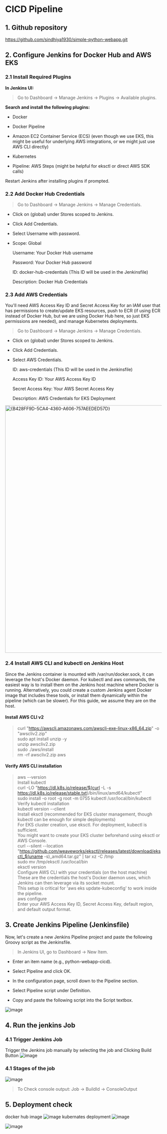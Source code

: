 # CICD Pipeline
## 1. Github repository
https://github.com/sindhiya1930/simple-python-webapp.git

## 2. Configure Jenkins for Docker Hub and AWS EKS

### 2.1 Install Required Plugins
**In Jenkins UI:**

> Go to Dashboard -> Manage Jenkins -> Plugins -> Available plugins.

**Search and install the following plugins:**

* Docker

* Docker Pipeline

* Amazon EC2 Container Service (ECS) (even though we use EKS, this might be useful for underlying AWS integrations, or we might just use AWS CLI directly)

* Kubernetes

* Pipeline: AWS Steps (might be helpful for eksctl or direct AWS SDK calls)

Restart Jenkins after installing plugins if prompted.

### 2.2 Add Docker Hub Credentials
> Go to Dashboard -> Manage Jenkins -> Manage Credentials.

* Click on (global) under Stores scoped to Jenkins.

* Click Add Credentials.

* Select Username with password.

* Scope: Global

    Username: Your Docker Hub username

    Password: Your Docker Hub password

    ID: docker-hub-credentials (This ID will be used in the Jenkinsfile)

    Description: Docker Hub Credentials

### 2.3 Add AWS Credentials
You'll need AWS Access Key ID and Secret Access Key for an IAM user that has permissions to create/update EKS resources, push to ECR (if using ECR instead of Docker Hub, but we are using Docker Hub here, so just EKS permissions are needed), and manage Kubernetes deployments.

> Go to Dashboard -> Manage Jenkins -> Manage Credentials.

* Click on (global) under Stores scoped to Jenkins.

* Click Add Credentials.

* Select AWS Credentials.

    ID: aws-credentials (This ID will be used in the Jenkinsfile)

    Access Key ID: Your AWS Access Key ID

    Secret Access Key: Your AWS Secret Access Key

    Description: AWS Credentials for EKS Deployment

<img width="796" alt="{B428FF9D-5CA4-4360-A606-757AEEDED57D}" src="https://github.com/user-attachments/assets/2461b659-9b2c-4890-a509-b34a7ea112a8" />

### 2.4 Install AWS CLI and kubectl on Jenkins Host
Since the Jenkins container is mounted with /var/run/docker.sock, it can leverage the host's Docker daemon. For kubectl and aws commands, the easiest way is to install them on the Jenkins host machine where Docker is running. Alternatively, you could create a custom Jenkins agent Docker image that includes these tools, or install them dynamically within the pipeline (which can be slower). For this guide, we assume they are on the host.

#### Install AWS CLI v2
> curl "https://awscli.amazonaws.com/awscli-exe-linux-x86_64.zip" -o "awscliv2.zip" \
> sudo apt install unzip -y \
> unzip awscliv2.zip \
> sudo ./aws/install \
> rm -rf awscliv2.zip aws

#### Verify AWS CLI installation
> aws --version \
> Install kubectl \
> curl -LO "https://dl.k8s.io/release/$(curl -L -s https://dl.k8s.io/release/stable.txt)/bin/linux/amd64/kubectl" \
> sudo install -o root -g root -m 0755 kubectl /usr/local/bin/kubectl \
> Verify kubectl installation \
> kubectl version --client \
> Install eksctl (recommended for EKS cluster management, though kubectl can be enough for simple deployments) \
> For EKS cluster creation, use eksctl. For deployment, kubectl is sufficient. \
> You might want to create your EKS cluster beforehand using eksctl or AWS Console. \
> curl --silent --location "https://github.com/weaveworks/eksctl/releases/latest/download/eksctl_$(uname -s)_amd64.tar.gz" | tar xz -C /tmp \
> sudo mv /tmp/eksctl /usr/local/bin \
> eksctl version \
> Configure AWS CLI with your credentials (on the host machine) \
> These are the credentials the host's Docker daemon uses, which Jenkins can then leverage via its socket mount. \
> This setup is critical for 'aws eks update-kubeconfig' to work inside the pipeline. \
> aws configure \
> Enter your AWS Access Key ID, Secret Access Key, default region, and default output format.

## 3. Create Jenkins Pipeline (Jenkinsfile)
Now, let's create a new Jenkins Pipeline project and paste the following Groovy script as the Jenkinsfile.
> In Jenkins UI, go to Dashboard -> New Item.

* Enter an item name (e.g., python-webapp-cicd).

* Select Pipeline and click OK.

* In the configuration page, scroll down to the Pipeline section.

* Select Pipeline script under Definition.

* Copy and paste the following script into the Script textbox.


![image](https://github.com/user-attachments/assets/d3ff06aa-8551-4106-aac9-ee9d41306e82)


## 4. Run the jenkins Job
### 4.1 Trigger Jenkins Job
Trigger the Jenkins job manually by selecting the job and Clicking Build Button
![image](https://github.com/user-attachments/assets/4147adf4-7a24-4dc6-a879-1e9621660cd3)

### 4.1 Stages of the job
![image](https://github.com/user-attachments/assets/15a150c1-2683-4372-9a83-9280b4832121)
> To Check console output: Job -> BuildId -> ConsoleOutput

## 5. Deployment check
docker hub image 
![image](https://github.com/user-attachments/assets/375c7905-82eb-4e0d-b0f7-a2c28bfa38e8)
kubernates deployment
![image](https://github.com/user-attachments/assets/2f298fca-962d-47fe-a8f2-06d56b7d1b0c)

![image](https://github.com/user-attachments/assets/e542238a-970c-4ce4-8f5c-1e780f6251c1)

